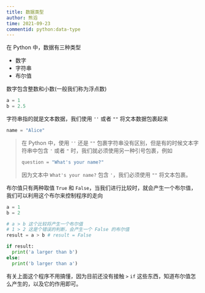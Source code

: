 ```yaml
---
title: 数据类型
author: 熊滔
time: 2021-09-23
commentid: python:data-type
---
```


在 Python 中，数据有三种类型

- 数字
- 字符串
- 布尔值

数字包含整数和小数(一般我们称为浮点数)

```python
a = 1
b = 2.5
```

字符串指的就是文本数据，我们使用 `''` 或者 `""` 将文本数据包裹起来

```python
name = "Alice"
```

>在 Python 中，使用 `''` 还是 `""` 包裹字符串没有区别，但是有的时候文本字符串中包含 `'` 或者 `"` 时，我们就必须使用另一种引号包裹，例如
>
>```python
>question = "What's your name?"
>```
>
>因为文本中 `What's your name?` 包含 `'`，我们必须使用 `""` 将文本包裹。

布尔值只有两种取值 `True` 和 `False`，当我们进行比较时，就会产生一个布尔值，我们可以利用这个布尔来控制程序的走向

```python
a = 1
b = 2

# a > b 这个比较将产生一个布尔值
# 1 > 2 这是个错误的判断，会产生一个 False 的布尔值
result = a > b # result = False

if result:
  print('a larger than b')
else:
  print('b larger than a')
```

有关上面这个程序不用搞懂，因为目前还没有接触 `>` `if` 这些东西，知道布尔值怎么产生的，以及它的作用即可。

